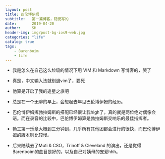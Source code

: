```yaml
---
layout: post
title: 巴伦博伊姆
subtitle:   第一篇博客，随便写的
date:       2019-04-20
author:     SH
header-img: img/post-bg-ios9-web.jpg
categories: "life"
catalog: true
tags:
    - Barenboim
    - life
---
```

- 我是怎么在自己这么垃圾的情况下用 VIM 和 Markdown 写博客的，哭了

- 真是，中文输入法就别退vim了，要死
- 他算是开启了我的追星之旅吧
- 总是在一个无聊的早上，会想起去年见巴伦博伊姆的经历。
- 巴伦博伊姆挥勃拉姆斯的搭配已经很让我high了，真的就是两位绝对偶像会晤。而在录音的比较中，巴伦博伊姆算是勃拉姆斯交响乐的最佳指挥者。
- 勃三第一乐章大概到三分钟到，几乎所有其他团都会进行的很快，而巴伦博伊姆的版本则比较慢。
- 后来陆续去了Muti & CSO，Trinoff & Cleveland 的演出，还是觉得Barenboim的曲目是好的，以及自己对姨母的宠爱hhh。 
